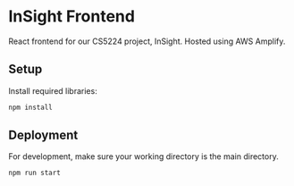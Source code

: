 # InSight Frontend

React frontend for our CS5224 project, InSight. Hosted using AWS Amplify.

## Setup

Install required libraries:

```bash
npm install
```

## Deployment

For development, make sure your working directory is the main directory.

```bash
npm run start
```
